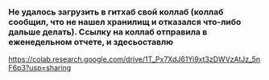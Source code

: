 ### Не удалось загрузить в гитхаб свой коллаб (коллаб сообщил, что не нашел хранилищ и отказался что-либо дальше делать). Ссылку на коллаб отправила в еженедельном отчете, и здесьоставлю
https://colab.research.google.com/drive/1T_Px7XdJ61Yi9xt3zDWVzAtJz_5nF6p3?usp=sharing
